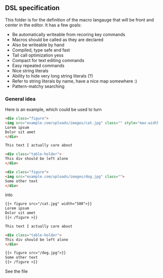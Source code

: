## DSL specification

This folder is for the definition of the macro langauge that will be front and center in the editor.
It has a few goals:
 - Be automatically writeable from recoring key commands
  - Macros should be called as they are declared
 - Also be writeable by hand
 - Compiled, type safe and fast
  - Tail call optimization yess
 - Compact for text editing commands
  - Easy repeated commands
  - Nice string literals
   - Ability to hide very long string literals (?)
   - Refer to string literals by name, have a nice map somewhere :)
 - Pattern-matchy searching
 
### General idea

Here is an example, which could be used to turn

```html
<div class="figure">
<img src="example.com/uploads/images/cat.jpg" class="" style="max-width: 500px">
Lorem ipsum
Dolor sit amet
</div>

This text I actually care about

<div class="table-holder">
This div should be left alone
</div>

<div class="figure">
<img src="example.com/uploads/images/dog.jpg" class="">
Some other text
</div>
```
into
```markdown 
{{< figure src="/cat.jpg" width="500">}}
Lorem ipsum
Dolor sit amet
{{< /figure >}}

This text I actually care about

<div class="table-holder">
This div should be left alone
</div>

{{< figure src="/dog.jpg">}}
Some other text
{{< /figure >}}
```

See the file 

